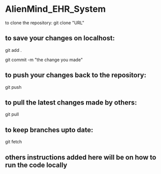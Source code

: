 # AlienMind_EHR_System


to clone the repository: git clone "URL"

## to save your changes on localhost:
git add .

git commit -m "the change you made"

## to push your changes back to the repository:
git push

## to pull the latest changes made by others:
git pull

## to keep branches upto date:
git fetch


## others instructions added here will be on how to run the code locally
